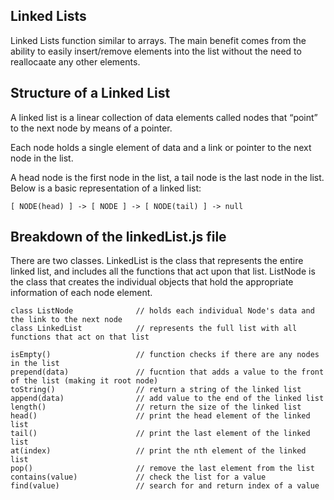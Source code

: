 ## Linked Lists

Linked Lists function similar to arrays. The main benefit comes from the ability to easily insert/remove elements into the list without the need to reallocaate any other elements.

## Structure of a Linked List
A linked list is a linear collection of data elements called nodes that “point” to the next node by means of a pointer.

Each node holds a single element of data and a link or pointer to the next node in the list.

A head node is the first node in the list, a tail node is the last node in the list. Below is a basic representation of a linked list:

    [ NODE(head) ] -> [ NODE ] -> [ NODE(tail) ] -> null

## Breakdown of the linkedList.js file

There are two classes. LinkedList is the class that represents the entire linked list, and includes all the functions that act upon that list. ListNode is the class that creates the individual objects that hold the appropriate information of each node element.

    class ListNode              // holds each individual Node's data and the link to the next node
    class LinkedList            // represents the full list with all functions that act on that list

    isEmpty()                   // function checks if there are any nodes in the list
    prepend(data)               // fucntion that adds a value to the front of the list (making it root node)
    toString()                  // return a string of the linked list
    append(data)                // add value to the end of the linked list
    length()                    // return the size of the linked list
    head()                      // print the head element of the linked list
    tail()                      // print the last element of the linked list
    at(index)                   // print the nth element of the linked list
    pop()                       // remove the last element from the list
    contains(value)             // check the list for a value
    find(value)                 // search for and return index of a value